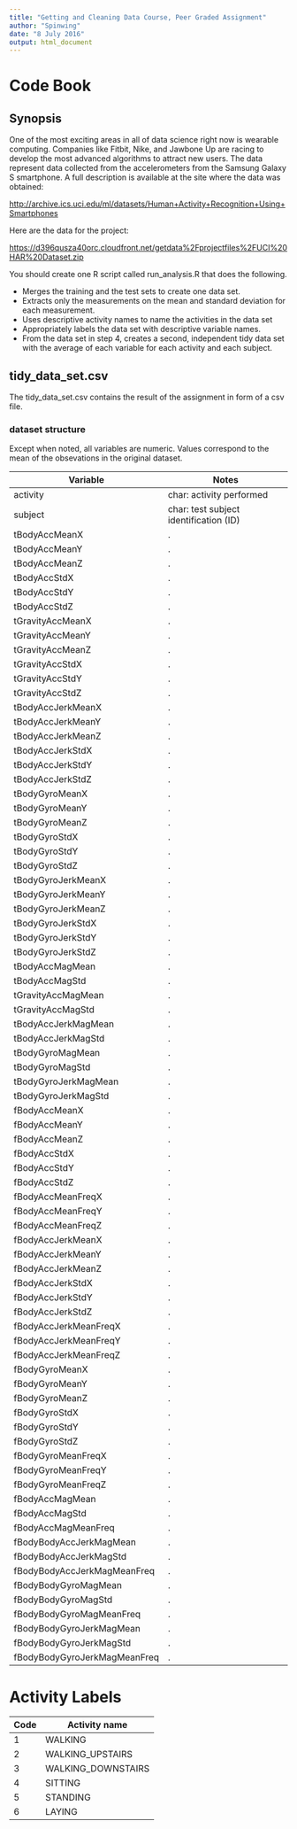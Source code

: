 ```yaml
---
title: "Getting and Cleaning Data Course, Peer Graded Assignment"
author: "Spinwing"
date: "8 July 2016"
output: html_document
---
```


# Code Book

## Synopsis
One of the most exciting areas in all of data science right now is wearable 
computing. Companies like Fitbit, Nike, and Jawbone Up are racing to develop 
the most advanced algorithms to attract new users. The data represent data 
collected from the accelerometers from the Samsung Galaxy S smartphone. 
A full description is available at the site where the data was obtained:

http://archive.ics.uci.edu/ml/datasets/Human+Activity+Recognition+Using+Smartphones

Here are the data for the project:

https://d396qusza40orc.cloudfront.net/getdata%2Fprojectfiles%2FUCI%20HAR%20Dataset.zip

You should create one R script called run_analysis.R that does the following.

* Merges the training and the test sets to create one data set.
* Extracts only the measurements on the mean and standard deviation for each measurement.
* Uses descriptive activity names to name the activities in the data set
* Appropriately labels the data set with descriptive variable names.
* From the data set in step 4, creates a second, independent tidy data set with the average of each variable for each activity and each subject.

## tidy_data_set.csv 

The tidy_data_set.csv contains the result of the assignment in form of a csv file.

### dataset structure
Except when noted, all variables are numeric. Values correspond to the mean
of the obsevations in the original dataset.

Variable | Notes
-------- | ----------------------------------------
activity | char: activity performed
subject | char: test subject identification (ID)
tBodyAccMeanX | . 
tBodyAccMeanY | . 
tBodyAccMeanZ | . 
tBodyAccStdX | . 
tBodyAccStdY | . 
tBodyAccStdZ | . 
tGravityAccMeanX | .  
tGravityAccMeanY | . 
tGravityAccMeanZ | . 
tGravityAccStdX | . 
tGravityAccStdY                | .
tGravityAccStdZ                | .
tBodyAccJerkMeanX              | .
tBodyAccJerkMeanY              | .
tBodyAccJerkMeanZ              | .
tBodyAccJerkStdX               | .
tBodyAccJerkStdY               | .
tBodyAccJerkStdZ               | .
tBodyGyroMeanX                 | .
tBodyGyroMeanY                 | .
tBodyGyroMeanZ                 | .
tBodyGyroStdX                  | .
tBodyGyroStdY                  | .
tBodyGyroStdZ                  | .
tBodyGyroJerkMeanX             | .
tBodyGyroJerkMeanY             | .
tBodyGyroJerkMeanZ             | .
tBodyGyroJerkStdX              | .
tBodyGyroJerkStdY              | .
tBodyGyroJerkStdZ              | .
tBodyAccMagMean                | .
tBodyAccMagStd                 | .
tGravityAccMagMean             | .
tGravityAccMagStd              | .
tBodyAccJerkMagMean            | . 
tBodyAccJerkMagStd             | .
tBodyGyroMagMean               | .
tBodyGyroMagStd                | .
tBodyGyroJerkMagMean           | .
tBodyGyroJerkMagStd            | .
fBodyAccMeanX                  | .
fBodyAccMeanY                  | .
fBodyAccMeanZ                  | .
fBodyAccStdX                   | .
fBodyAccStdY                   | .
fBodyAccStdZ                   | .
fBodyAccMeanFreqX              | .
fBodyAccMeanFreqY              | .
fBodyAccMeanFreqZ              | .
fBodyAccJerkMeanX              | .
fBodyAccJerkMeanY              | .
fBodyAccJerkMeanZ              | .
fBodyAccJerkStdX               | .
fBodyAccJerkStdY               | .
fBodyAccJerkStdZ               | .
fBodyAccJerkMeanFreqX          | .
fBodyAccJerkMeanFreqY          | .
fBodyAccJerkMeanFreqZ          | .
fBodyGyroMeanX                 | .
fBodyGyroMeanY                 | .
fBodyGyroMeanZ                 | .
fBodyGyroStdX                  | .
fBodyGyroStdY                  | .
fBodyGyroStdZ                  | .
fBodyGyroMeanFreqX             | .
fBodyGyroMeanFreqY             | .
fBodyGyroMeanFreqZ             | .
fBodyAccMagMean                | .
fBodyAccMagStd                 | .
fBodyAccMagMeanFreq            | .
fBodyBodyAccJerkMagMean        | .
fBodyBodyAccJerkMagStd         | .
fBodyBodyAccJerkMagMeanFreq    | .
fBodyBodyGyroMagMean           | .
fBodyBodyGyroMagStd            | .
fBodyBodyGyroMagMeanFreq       | .
fBodyBodyGyroJerkMagMean       | .
fBodyBodyGyroJerkMagStd        | .
fBodyBodyGyroJerkMagMeanFreq   | .

# Activity Labels
Code | Activity name
---- | -------------
1 | WALKING
2 | WALKING_UPSTAIRS
3 | WALKING_DOWNSTAIRS
4 | SITTING
5 | STANDING
6 | LAYING